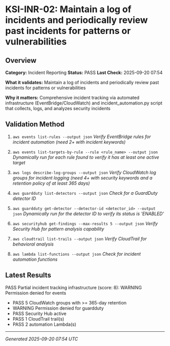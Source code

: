 # KSI-INR-02: Maintain a log of incidents and periodically review past incidents for patterns or vulnerabilities

## Overview

**Category:** Incident Reporting
**Status:** PASS
**Last Check:** 2025-09-20 07:54

**What it validates:** Maintain a log of incidents and periodically review past incidents for patterns or vulnerabilities

**Why it matters:** Comprehensive incident tracking via automated infrastructure (EventBridge/CloudWatch) and incident_automation.py script that collects, logs, and analyzes security incidents

## Validation Method

1. `aws events list-rules --output json`
   *Verify EventBridge rules for incident automation (need 2+ with incident keywords)*

2. `aws events list-targets-by-rule --rule <rule_name> --output json`
   *Dynamically run for each rule found to verify it has at least one active target*

3. `aws logs describe-log-groups --output json`
   *Verify CloudWatch log groups for incident logging (need 4+ with security keywords and a retention policy of at least 365 days)*

4. `aws guardduty list-detectors --output json`
   *Check for a GuardDuty detector ID*

5. `aws guardduty get-detector --detector-id <detector_id> --output json`
   *Dynamically run for the detector ID to verify its status is 'ENABLED'*

6. `aws securityhub get-findings --max-results 5 --output json`
   *Verify Security Hub for pattern analysis capability*

7. `aws cloudtrail list-trails --output json`
   *Verify CloudTrail for behavioral analysis*

8. `aws lambda list-functions --output json`
   *Check for incident automation functions*

## Latest Results

PASS Partial incident tracking infrastructure (score: 8): WARNING Permission denied for events
- PASS 5 CloudWatch groups with >= 365-day retention
- WARNING Permission denied for guardduty
- PASS Security Hub active
- PASS 1 CloudTrail trail(s)
- PASS 2 automation Lambda(s)

---
*Generated 2025-09-20 07:54 UTC*
